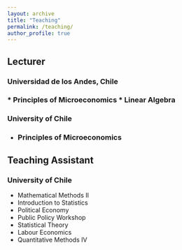 ```yaml
---
layout: archive
title: "Teaching"
permalink: /teaching/
author_profile: true
---
```


## Lecturer

### Universidad de los Andes, Chile
<h3>
* Principles of Microeconomics
* Linear Algebra
</h3>

### University of Chile
* <h3>Principles of Microeconomics</h3>


## Teaching Assistant

### University of Chile
* Mathematical Methods II
* Introduction to Statistics
* Political Economy
* Public Policy Workshop
* Statistical Theory
* Labour Economics
* Quantitative Methods IV
